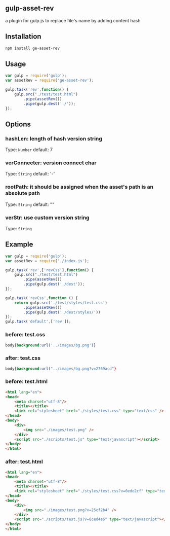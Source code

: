 ## gulp-asset-rev

a plugin for gulp.js to replace file's name by adding content hash

## Installation

```bash
npm install ge-asset-rev
```

## Usage

```js
var gulp = require('gulp');
var assetRev = require('ge-asset-rev');

gulp.task('rev',function() {
    gulp.src("./test/test.html")
        .pipe(assetRev())
        .pipe(gulp.dest('./'));
});
```

## Options

### hashLen: length of hash version string
Type: `Number` default: 7

### verConnecter: version connect char
Type: `String` default: '-'

### rootPath: it should be assigned when the asset's path is an absolute path
Type: `String` default: ""

### verStr: use custom version string 
Type: `String` 

## Example

```js
var gulp = require('gulp');
var assetRev = require('./index.js');

gulp.task('rev',['revCss'],function() {
    gulp.src("./test/test.html")
        .pipe(assetRev())
        .pipe(gulp.dest('./dest'));
});

gulp.task('revCss',function () {
    return gulp.src('./test/styles/test.css')
        .pipe(assetRev())
        .pipe(gulp.dest('./dest/styles/'))
});
gulp.task('default',['rev']);
```

### before: test.css
```css
body{background:url('../images/bg.png')}
```

### after: test.css
```css
body{background:url("../images/bg.png?v=2769acd"}
```
### before: test.html
```html
<html lang="en">
<head>
    <meta charset="utf-8"/>
    <title></title>
    <link rel="stylesheet" href="./styles/test.css" type="text/css" />
</head>
<body>
    <div>
        <img src="./images/test.png" />
    </div>
    <script src="./scripts/test.js" type="text/javascript"></script>
</body>
</html>
```
### after: test.html

```html
<html lang="en">
<head>
    <meta charset="utf-8"/>
    <title></title>
    <link rel="stylesheet" href="./styles/test.css?v=0ede2cf" type="text/css" />
</head>
<body>
    <div>
        <img src="./images/test.png?v=25cf2b4" />
    </div>
    <script src="./scripts/test.js?v=8ced4e6" type="text/javascript"></script>
</body>
</html>
```



